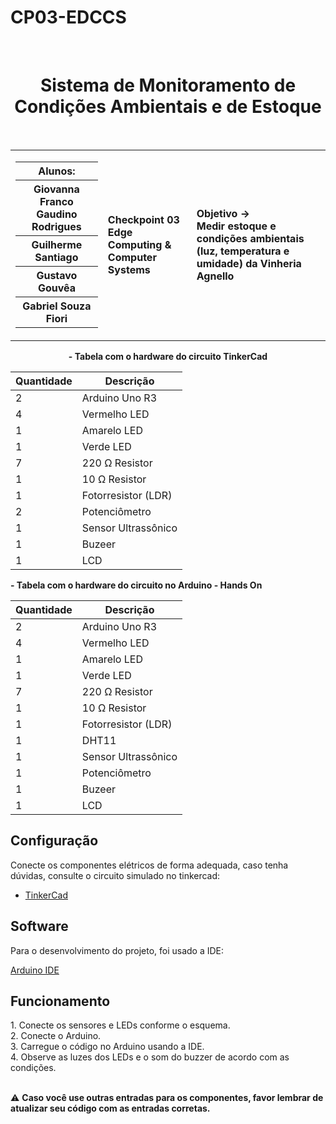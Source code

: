# CP03-EDCCS

<div align="center">
  <br>
  <h1>Sistema de Monitoramento de Condições Ambientais e de Estoque </h1>
</div>

<br>

<table>
  <tr>
    <td>
      <div>
        <table>
          <tr>
            <th>Alunos:</th>
          </tr>
          <tr>
            <th> Giovanna Franco Gaudino Rodrigues</th>
          </tr>
          <tr>
            <th> Guilherme Santiago </th>
          </tr>
          <tr>
            <th> Gustavo Gouvêa </th>
          </tr>
          <tr>
            <th> Gabriel Souza Fiori </th>
          </tr>
        </table>
      </div>
    </td>
    <td>
      <div>
        <b>Checkpoint 03 <br> Edge Computing & Computer Systems</b>
      <td> <b>Objetivo → <br> Medir estoque e condições ambientais (luz, temperatura e umidade) da Vinheria Agnello</b> </td>
      </div>
    </td>
  </tr>
</table>


<div align="center">

<b> - Tabela com o hardware do circuito TinkerCad </b>

| Quantidade | Descrição                     |
| ---------- | ----------------------------- |
| 2          | Arduino Uno R3                |
| 4          | Vermelho LED                  |
| 1          | Amarelo LED                   |
| 1          | Verde LED                     |
| 7          | 220 Ω Resistor                |
| 1          | 10 Ω Resistor                 |
| 1          | Fotorresistor (LDR)           |
| 2          | Potenciômetro                 |
| 1          | Sensor Ultrassônico           |
| 1          | Buzeer                        |
| 1          | LCD                           |

</div>
<a align="right"> 
<b> - Tabela com o hardware do circuito no Arduino - Hands On </b>

| Quantidade | Descrição                     |
| ---------- | ----------------------------- |
| 2          | Arduino Uno R3                |
| 4          | Vermelho LED                  |
| 1          | Amarelo LED                   |
| 1          | Verde LED                     |
| 7          | 220 Ω Resistor                |
| 1          | 10 Ω Resistor                 |
| 1          | Fotorresistor (LDR)           |
| 1          | DHT11                         |
| 1          | Sensor Ultrassônico           |
| 1          | Potenciômetro                 |
| 1          | Buzeer                        |
| 1          | LCD                           |
</a>


<h2> Configuração </h2>

Conecte os componentes elétricos de forma adequada, caso tenha dúvidas, consulte o circuito simulado no tinkercad:
- <a href="https://www.tinkercad.com/things/9IeQckPAQPY"> TinkerCad </a>


<h2> Software </h2>

<p> Para o desenvolvimento do projeto, foi usado a IDE: </p>

<a href="https://www.arduino.cc/en/software"> Arduino IDE </a>

<h2> Funcionamento  </h2>
1. Conecte os sensores e LEDs conforme o esquema. <br>
2. Conecte o Arduino. <br>
3. Carregue o código no Arduino usando a IDE. <br>
4. Observe as luzes dos LEDs e o som do buzzer de acordo com as condições. <br>

<br>

⚠️ <b> Caso você use outras entradas para os componentes, favor lembrar de atualizar seu código com as entradas corretas. </b>


